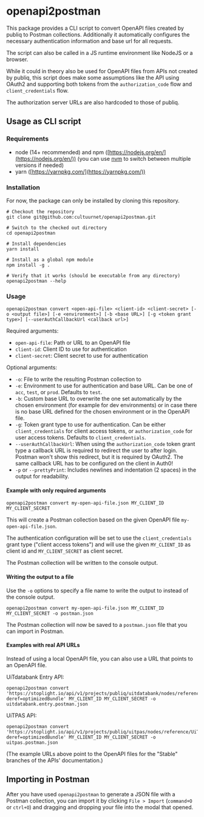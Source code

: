 # openapi2postman

This package provides a CLI script to convert OpenAPI files created by publiq to Postman collections.
Additionally it automatically configures the necessary authentication information and base url for all requests.

The script can also be called in a JS runtime environment like NodeJS or a browser.

While it could in theory also be used for OpenAPI files from APIs not created by publiq, this script does make some assumptions like the API using OAuth2 and supporting both tokens from the `authorization_code` flow and `client_credentials` flow.

The authorization server URLs are also hardcoded to those of publiq.

## Usage as CLI script

### Requirements

- node (14+ recommended) and npm ([https://nodejs.org/en/](https://nodejs.org/en/)) (you can use [nvm](https://github.com/nvm-sh/nvm) to switch between multiple versions if needed)
- yarn ([https://yarnpkg.com/](https://yarnpkg.com/))

### Installation

For now, the package can only be installed by cloning this repository.

```
# Checkout the repository
git clone git@github.com:cultuurnet/openapi2postman.git

# Switch to the checked out directory
cd openapi2postman

# Install dependencies
yarn install

# Install as a global npm module
npm install -g .

# Verify that it works (should be executable from any directory)
openapi2postman --help
```

### Usage

```
openapi2postman convert <open-api-file> <client-id> <client-secret> [-o <output file>] [-e <environment>] [-b <base URL>] [-g <token grant type>] [--userAuthCallbackUrl <callback url>]
```

Required arguments:

-  `open-api-file`: Path or URL to an OpenAPI file
-  `client-id`: Client ID to use for authentication
-  `client-secret`: Client secret to use for authentication

Optional arguments:

- `-o`: File to write the resulting Postman collection to
- `-e`: Environment to use for authentication and base URL. Can be one of `acc`, `test`, or `prod`. Defaults to `test`.
- `-b`: Custom base URL to overwrite the one set automatically by the chosen environment (for example for dev environments) or in case there is no base URL defined for the chosen environment or in the OpenAPI file.
- `-g`: Token grant type to use for authentication. Can be either `client_credentials` for client access tokens, or `authorization_code` for user access tokens. Defaults to `client_credentials`.
- `--userAuthCallbackUrl`: When using the `authorization_code` token grant type a callback URL is required to redirect the user to after login. Postman won't show this redirect, but it is required by OAuth2. The same callback URL has to be configured on the client in Auth0!
- `-p` or `--prettyPrint`: Includes newlines and indentation (2 spaces) in the output for readability.

#### Example with only required arguments

```
openapi2postman convert my-open-api-file.json MY_CLIENT_ID MY_CLIENT_SECRET
```

This will create a Postman collection based on the given OpenAPI file `my-open-api-file.json`.

The authentication configuration will be set to use the `client_credentials` grant type ("client access tokens") and will use the given `MY_CLIENT_ID` as client id and `MY_CLIENT_SECRET` as client secret.

The Postman collection will be written to the console output.

#### Writing the output to a file

Use the `-o` options to specify a file name to write the output to instead of the console output.

```
openapi2postman convert my-open-api-file.json MY_CLIENT_ID MY_CLIENT_SECRET -o postman.json
```

The Postman collection will now be saved to a `postman.json` file that you can import in Postman.

#### Examples with real API URLs

Instead of using a local OpenAPI file, you can also use a URL that points to an OpenAPI file.

UiTdatabank Entry API:
```
openapi2postman convert 'https://stoplight.io/api/v1/projects/publiq/uitdatabank/nodes/reference/entry.json?deref=optimizedBundle' MY_CLIENT_ID MY_CLIENT_SECRET -o uitdatabank.entry.postman.json
```

UiTPAS API:
```
openapi2postman convert 'https://stoplight.io/api/v1/projects/publiq/uitpas/nodes/reference/UiTPAS.v2.json?deref=optimizedBundle' MY_CLIENT_ID MY_CLIENT_SECRET -o uitpas.postman.json
```

(The example URLs above point to the OpenAPI files for the "Stable" branches of the APIs' documentation.)

## Importing in Postman

After you have used `openapi2postman` to generate a JSON file with a Postman collection, you can import it by clicking `File > Import` (`command+O` or `ctrl+O`) and dragging and dropping your file into the modal that opened. 
